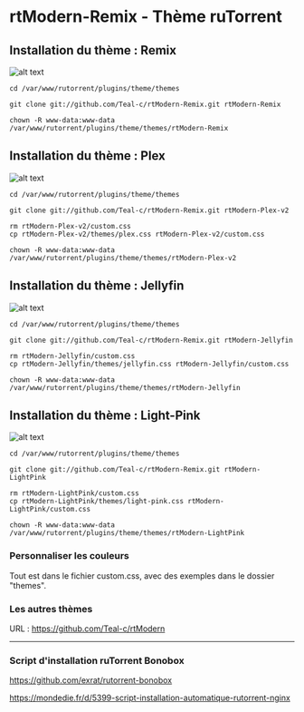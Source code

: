 # rtModern-Remix - Thème ruTorrent

## Installation du thème : Remix

![alt text](https://raw.githubusercontent.com/Teal-c/rtModern-Remix/main/captures/capture-remix.png "demo")

```
cd /var/www/rutorrent/plugins/theme/themes
```

```
git clone git://github.com/Teal-c/rtModern-Remix.git rtModern-Remix
```

```
chown -R www-data:www-data /var/www/rutorrent/plugins/theme/themes/rtModern-Remix
```

## Installation du thème : Plex

![alt text](https://github.com/Teal-c/rtModern-Remix/blob/main/captures/capure-plex.png "demo")

```
cd /var/www/rutorrent/plugins/theme/themes
```

```
git clone git://github.com/Teal-c/rtModern-Remix.git rtModern-Plex-v2

```
```
rm rtModern-Plex-v2/custom.css
cp rtModern-Plex-v2/themes/plex.css rtModern-Plex-v2/custom.css
```

```
chown -R www-data:www-data /var/www/rutorrent/plugins/theme/themes/rtModern-Plex-v2
```

## Installation du thème : Jellyfin

![alt text](https://github.com/Teal-c/rtModern-Remix/blob/main/captures/capture-jellyfin.png "demo")

```
cd /var/www/rutorrent/plugins/theme/themes
```

```
git clone git://github.com/Teal-c/rtModern-Remix.git rtModern-Jellyfin

```
```
rm rtModern-Jellyfin/custom.css
cp rtModern-Jellyfin/themes/jellyfin.css rtModern-Jellyfin/custom.css
```

```
chown -R www-data:www-data /var/www/rutorrent/plugins/theme/themes/rtModern-Jellyfin
```

## Installation du thème : Light-Pink

![alt text](https://raw.githubusercontent.com/Teal-c/rtModern-Remix/main/captures/captures-light.png "demo")

```
cd /var/www/rutorrent/plugins/theme/themes
```

```
git clone git://github.com/Teal-c/rtModern-Remix.git rtModern-LightPink
```
```
rm rtModern-LightPink/custom.css
cp rtModern-LightPink/themes/light-pink.css rtModern-LightPink/custom.css
```

```
chown -R www-data:www-data /var/www/rutorrent/plugins/theme/themes/rtModern-LightPink
```

### Personnaliser les couleurs

Tout est dans le fichier custom.css, avec des exemples dans le dossier "themes".


### Les autres thèmes

URL : https://github.com/Teal-c/rtModern

---

### Script d'installation ruTorrent Bonobox

https://github.com/exrat/rutorrent-bonobox  

https://mondedie.fr/d/5399-script-installation-automatique-rutorrent-nginx  
